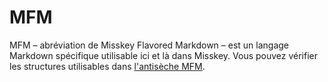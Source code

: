 # MFM
MFM – abréviation de Misskey Flavored Markdown – est un langage Markdown spécifique utilisable ici et là dans Misskey. Vous pouvez vérifier les structures utilisables dans [l'antisèche MFM](/mfm-cheat-sheet).
